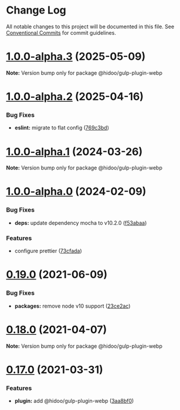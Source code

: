 # Change Log

All notable changes to this project will be documented in this file.
See [Conventional Commits](https://conventionalcommits.org) for commit guidelines.

# [1.0.0-alpha.3](https://github.com/hidoo/gulp-project/compare/v1.0.0-alpha.2...v1.0.0-alpha.3) (2025-05-09)

**Note:** Version bump only for package @hidoo/gulp-plugin-webp

# [1.0.0-alpha.2](https://github.com/hidoo/gulp-project/compare/v1.0.0-alpha.1...v1.0.0-alpha.2) (2025-04-16)

### Bug Fixes

* **eslint:** migrate to flat config ([769c3bd](https://github.com/hidoo/gulp-project/commit/769c3bdcc2ecd4d2fe6d758e42a7f4c70d998afe))

# [1.0.0-alpha.1](https://github.com/hidoo/gulp-project/compare/v1.0.0-alpha.0...v1.0.0-alpha.1) (2024-03-26)

**Note:** Version bump only for package @hidoo/gulp-plugin-webp

# [1.0.0-alpha.0](https://github.com/hidoo/gulp-project/compare/v0.19.0...v1.0.0-alpha.0) (2024-02-09)

### Bug Fixes

* **deps:** update dependency mocha to v10.2.0 ([f53abaa](https://github.com/hidoo/gulp-project/commit/f53abaa616be29bd40ce22bc6967c97fd4ac48c4))

### Features

* configure prettier ([73cfada](https://github.com/hidoo/gulp-project/commit/73cfadae6bb75bb1b6a640c1ecc3c6e6bbfb1f1a))

# [0.19.0](https://github.com/hidoo/gulp-project/compare/v0.18.0...v0.19.0) (2021-06-09)

### Bug Fixes

* **packages:** remove node v10 support ([23ce2ac](https://github.com/hidoo/gulp-project/commit/23ce2ac8fbae0ec0c00254e772d0c83a7b139ad8))

# [0.18.0](https://github.com/hidoo/gulp-project/compare/v0.17.0...v0.18.0) (2021-04-07)

**Note:** Version bump only for package @hidoo/gulp-plugin-webp

# [0.17.0](https://github.com/hidoo/gulp-project/compare/v0.16.0...v0.17.0) (2021-03-31)

### Features

* **plugin:** add @hidoo/gulp-plugin-webp ([3aa8bf0](https://github.com/hidoo/gulp-project/commit/3aa8bf0d58972e00121691622b858bd4c9be7a99))
